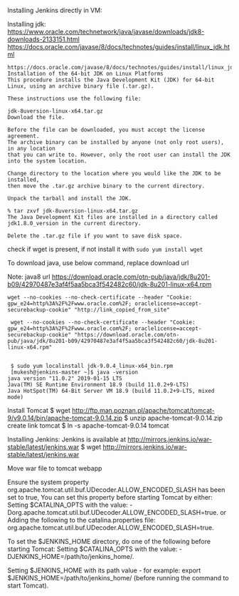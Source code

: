 Installing Jenkins directly in VM:

Installing jdk:
https://www.oracle.com/technetwork/java/javase/downloads/jdk8-downloads-2133151.html
https://docs.oracle.com/javase/8/docs/technotes/guides/install/linux_jdk.html

```
https://docs.oracle.com/javase/8/docs/technotes/guides/install/linux_jdk.html#BJFGGEFG
Installation of the 64-bit JDK on Linux Platforms
This procedure installs the Java Development Kit (JDK) for 64-bit Linux, using an archive binary file (.tar.gz).

These instructions use the following file:

jdk-8uversion-linux-x64.tar.gz
Download the file.

Before the file can be downloaded, you must accept the license agreement. 
The archive binary can be installed by anyone (not only root users), in any location 
that you can write to. However, only the root user can install the JDK into the system location.

Change directory to the location where you would like the JDK to be installed, 
then move the .tar.gz archive binary to the current directory.

Unpack the tarball and install the JDK.

% tar zxvf jdk-8uversion-linux-x64.tar.gz
The Java Development Kit files are installed in a directory called jdk1.8.0_version in the current directory.

Delete the .tar.gz file if you want to save disk space.
```
check if wget is present, if not install it with
```sudo yum install wget```

To download java, use below command, replace download url

Note: java8 url https://download.oracle.com/otn-pub/java/jdk/8u201-b09/42970487e3af4f5aa5bca3f542482c60/jdk-8u201-linux-x64.rpm
```
wget --no-cookies --no-check-certificate --header "Cookie: gpw_e24=http%3A%2F%2Fwww.oracle.com%2F; oraclelicense=accept-securebackup-cookie" "http://link_copied_from_site"

 wget --no-cookies --no-check-certificate --header "Cookie: gpw_e24=http%3A%2F%2Fwww.oracle.com%2F; oraclelicense=accept-securebackup-cookie" "https://download.oracle.com/otn-pub/java/jdk/8u201-b09/42970487e3af4f5aa5bca3f542482c60/jdk-8u201-linux-x64.rpm"
 
 
 $ sudo yum localinstall jdk-9.0.4_linux-x64_bin.rpm
 [mukesh@jenkins-master ~]$ java -version
java version "11.0.2" 2019-01-15 LTS
Java(TM) SE Runtime Environment 18.9 (build 11.0.2+9-LTS)
Java HotSpot(TM) 64-Bit Server VM 18.9 (build 11.0.2+9-LTS, mixed mode)
```

Install Tomcat
$ wget http://ftp.man.poznan.pl/apache/tomcat/tomcat-9/v9.0.14/bin/apache-tomcat-9.0.14.zip
$ unzip apache-tomcat-9.0.14.zip
create link tomcat
$ ln -s apache-tomcat-9.0.14 tomcat

Installing Jenkins:
Jenkins is available at http://mirrors.jenkins.io/war-stable/latest/jenkins.war
$ wget http://mirrors.jenkins.io/war-stable/latest/jenkins.war

Move war file to tomcat webapp

Ensure the system property org.apache.tomcat.util.buf.UDecoder.ALLOW_ENCODED_SLASH has been set to true,
You can set this property before starting Tomcat by either:
Setting $CATALINA_OPTS with the value:
-Dorg.apache.tomcat.util.buf.UDecoder.ALLOW_ENCODED_SLASH=true.
or
Adding the following to the catalina.properties file:
org.apache.tomcat.util.buf.UDecoder.ALLOW_ENCODED_SLASH=true.

To set the $JENKINS_HOME directory, do one of the following before starting Tomcat:
Setting $CATALINA_OPTS with the value:
-DJENKINS_HOME=/path/to/jenkins_home/.

Setting $JENKINS_HOME with its path value - for example:
export $JENKINS_HOME=/path/to/jenkins_home/ (before running the command to start Tomcat).
